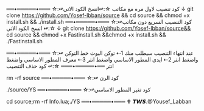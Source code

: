 ══•═════•═══
  ☆:↫كود تنصيب لاول مره مع مكاتب
☆:↫انسخ الكود الاتي ↓
git clone https://github.com/Yosef-lbban/source && cd source && chmod +x install.sh && ./install.sh
══•═════•═══
☆:↫كود التنصيب السريع دون مكاتب
☆:↫ انسخ الكود الاتي ↓
git clone https://github.com/Yosef-lbban/source&& cd source && chmod +x Fastinstall.sh &&chmod +x install.sh && ./Fastinstall.sh

══•═════•═══
☆:↫ عند انتهاء التنصيب سيطلب منك 
1⇠ توكن البوت حط التوكن واضغط انتر
2⇠ ايدي المطور الاساسي واضغط انتر
3⇠ معرف المطور الاساسي واضغط انتر
══•═════•═══
☆:↫ كود حذف التنصيب

rm -rf source
══•═════•═══
☆:↫ كود الرن

./source/YS
══•═════•═══
☆:↫كود تغير المطور الاساسي 

cd source;rm -rf Info.lua;./YS 
══•═════•═══
✟ 𝙏𝙒𝙎.@Yousef_Labban
